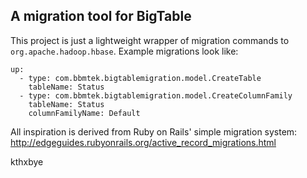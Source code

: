 ## A migration tool for BigTable

This project is just a lightweight wrapper of migration commands to `org.apache.hadoop.hbase`.  Example migrations look like:

```
up:
  - type: com.bbmtek.bigtablemigration.model.CreateTable
    tableName: Status
  - type: com.bbmtek.bigtablemigration.model.CreateColumnFamily
    tableName: Status
    columnFamilyName: Default
```
All inspiration is derived from Ruby on Rails' simple migration system: http://edgeguides.rubyonrails.org/active_record_migrations.html

kthxbye
